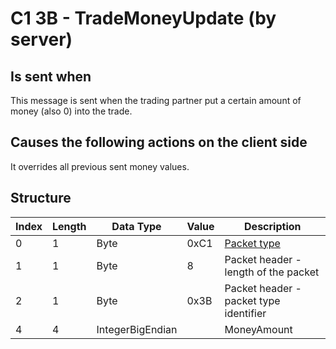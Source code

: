 # C1 3B - TradeMoneyUpdate (by server)

## Is sent when

This message is sent when the trading partner put a certain amount of money (also 0) into the trade.

## Causes the following actions on the client side

It overrides all previous sent money values.

## Structure

| Index | Length | Data Type | Value | Description |
|-------|--------|-----------|-------|-------------|
| 0 | 1 |   Byte   | 0xC1  | [Packet type](PacketTypes.md) |
| 1 | 1 |    Byte   |   8   | Packet header - length of the packet |
| 2 | 1 |    Byte   | 0x3B  | Packet header - packet type identifier |
| 4 | 4 | IntegerBigEndian |  | MoneyAmount |